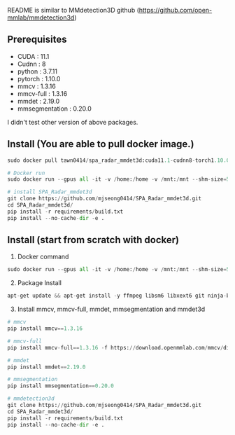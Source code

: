 
README is similar to MMdetection3D github (https://github.com/open-mmlab/mmdetection3d)

## Prerequisites
- CUDA : 11.1
- Cudnn : 8
- python : 3.7.11
- pytorch : 1.10.0
- mmcv : 1.3.16
- mmcv-full : 1.3.16
- mmdet : 2.19.0
- mmsegmentation : 0.20.0

I didn't test other version of above packages.

## Install (You are able to pull docker image.)
``` python
sudo docker pull tawn0414/spa_radar_mmdet3d:cuda11.1-cudnn8-torch1.10.0
```
``` python
# Docker run
sudo docker run --gpus all -it -v /home:/home -v /mnt:/mnt --shm-size=512g -p {port}:{port} --name {Container name} tawn0414/spa_radar_mmdet3d:cuda11.1-cudnn8-torch1.10.0 /bin/bash

# install SPA_Radar_mmdet3d
git clone https://github.com/mjseong0414/SPA_Radar_mmdet3d.git
cd SPA_Radar_mmdet3d/
pip install -r requirements/build.txt
pip install --no-cache-dir -e .
```


## Install (start from scratch with docker)
1. Docker command
``` python
sudo docker run --gpus all -it -v /home:/home -v /mnt:/mnt --shm-size=512g -p {port}:{port} --name {Container name} tawn0414/spa_radar_mmdet3d:cuda11.1-cudnn8-torch1.10.0 /bin/bash
```

2. Package Install
``` python
apt-get update && apt-get install -y ffmpeg libsm6 libxext6 git ninja-build libglib2.0-0 libsm6 libxrender-dev libxext6 tmux vim wget && apt-get clean && rm -rf /var/lib/apt/lists/* 
```

3. Install mmcv, mmcv-full, mmdet, mmsegmentation and mmdet3d
``` python
# mmcv
pip install mmcv==1.3.16

# mmcv-full
pip install mmcv-full==1.3.16 -f https://download.openmmlab.com/mmcv/dist/cu111/torch1.9.0/index.html

# mmdet
pip install mmdet==2.19.0

# mmsegmentation
pip install mmsegmentation==0.20.0

# mmdetection3d
git clone https://github.com/mjseong0414/SPA_Radar_mmdet3d.git
cd SPA_Radar_mmdet3d/
pip install -r requirements/build.txt
pip install --no-cache-dir -e .
```